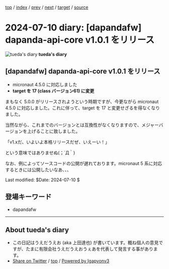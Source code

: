 [top](../index.html) 
 / [index](index.html) 
 / [prev](ig240710.01.html) 
 / [next](ig241221.01.html) 
 / [target](https://uedaueo.github.io/diary-of-tueda/2024/ig240710.02.html) 
 / [source](https://github.com/uedaueo/diary-of-tueda/blob/master/2024/ig240710.02.src.md) 

2024-07-10 diary: [dapandafw] dapanda-api-core v1.0.1 をリリース
=====================================================================================================
![tueda's diary](https://uedaueo.github.io/diary-of-tueda/images/furoduck.jpg "うえだうえお") **tueda's diary**

## [dapandafw] dapanda-api-core v1.0.1 をリリース

* micronaut 4.5.0 に対応しました
* **target を 17 (class バージョン61) に変更**

まもなく 5.0.0 がリリースされようという時期ですが、今更ながら micronaut 4.5.0 に対応しました。これに伴って、target を 17 と変更せざるを得なくなりました。

当然ながら、これまでのバージョンとは互換性がなくなりますので、メジャーバージョンを上げることに致しました。

「v1.xだ、いよいよ本格リリースだぜ、いえーい！」

という意味ではありませぬ(；´Д｀)

なお、例によってソースコードの公開が遅れております。micronaut 5 系に対応するときには公開したいなあ、、、

Last modified: $Date: 2024-07-10 $

## 登場キーワード

* dapandafw

----------------------------------------------------------------------------------------------------

## About tueda's diary

* この日記はうえだうえお (aka 上田達也) が書いています。概ね個人の意見ですが、たまに有限会社うえだうえおうぇあを代表して発言する事があります。
* [Share on Twitter](https://twitter.com/intent/tweet?hashtags=tueda%2Cuedaueo&text=%5Bdapandafw%5D+dapanda-api-core+v1.0.1+%E3%82%92%E3%83%AA%E3%83%AA%E3%83%BC%E3%82%B9&url=https%3A%2F%2Fuedaueo.github.io%2Fdiary-of-tueda%2F2024%2Fig240710.02.html) / [top](../index.html) / [Powered by Igapyonv3](https://github.com/igapyon/igapyonv3)
